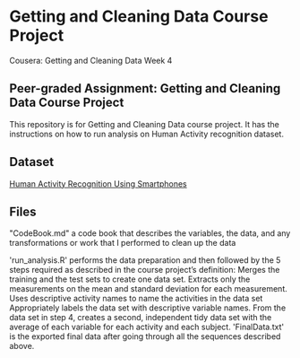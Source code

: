 # Getting and Cleaning Data Course Project
Cousera: Getting and Cleaning Data Week 4

## Peer-graded Assignment: Getting and Cleaning Data Course Project
This repository is for Getting and Cleaning Data course project. It has the instructions on how to run analysis on Human Activity recognition dataset.

## Dataset
[Human Activity Recognition Using Smartphones](http://archive.ics.uci.edu/ml/datasets/Human+Activity+Recognition+Using+Smartphones)

## Files
"CodeBook.md" a code book that describes the variables, the data, and any transformations or work that I performed to clean up the data

'run_analysis.R' performs the data preparation and then followed by the 5 steps required as described in the course project’s definition:
Merges the training and the test sets to create one data set.
Extracts only the measurements on the mean and standard deviation for each measurement.
Uses descriptive activity names to name the activities in the data set
Appropriately labels the data set with descriptive variable names.
From the data set in step 4, creates a second, independent tidy data set with the average of each variable for each activity and each subject.
'FinalData.txt' is the exported final data after going through all the sequences described above.

